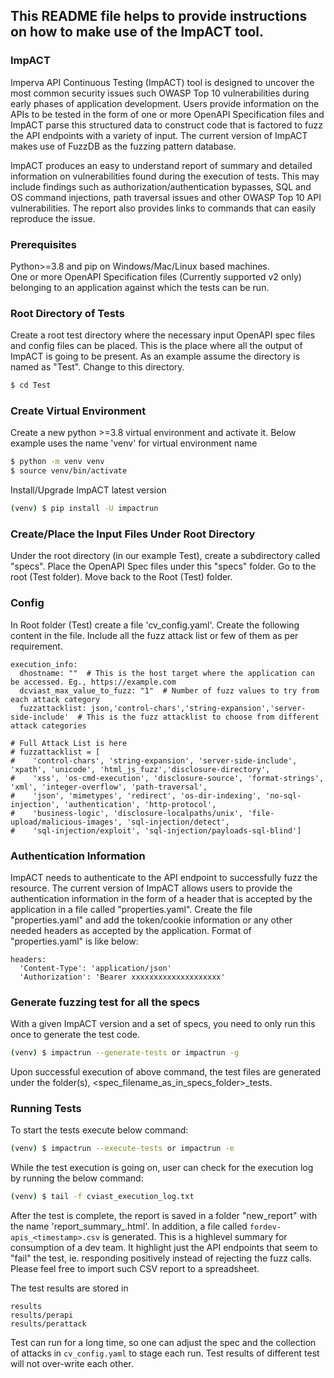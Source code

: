 ## This README file helps to provide instructions on how to make use of the ImpACT tool.

### ImpACT
Imperva API Continuous Testing (ImpACT) tool is designed to uncover the most common security issues such OWASP Top 10 vulnerabilities during early phases of application development. Users provide information on the APIs to be tested in the form of one or more OpenAPI Specification files and ImpACT parse this structured data to construct code that is factored to fuzz the API endpoints with a variety of input. The current version of ImpACT makes use of FuzzDB as the fuzzing pattern database.

ImpACT produces an easy to understand report of summary and detailed information on vulnerabilities found during the execution of tests. This may include findings such as authorization/authentication bypasses, SQL and OS command injections, path traversal issues and other OWASP Top 10 API vulnerabilities. The report also provides links to commands that can easily reproduce the issue.

### Prerequisites
Python>=3.8 and pip on Windows/Mac/Linux based machines.<br>
One or more OpenAPI Specification files (Currently supported v2 only) belonging to an application against which the tests can be run.

### Root Directory of Tests
Create a root test directory where the necessary input OpenAPI spec files and config files can be placed. This is the place where all the output of ImpACT is going to be present. As an example assume the directory is named as "Test". Change to this directory.
```bash
$ cd Test
```
### Create Virtual Environment
Create a new python >=3.8 virtual environment and activate it. Below example uses the name 'venv' for virtual environment name
```bash
$ python -m venv venv
$ source venv/bin/activate
```
Install/Upgrade ImpACT latest version
```bash
(venv) $ pip install -U impactrun
```

### Create/Place the Input Files Under Root Directory
Under the root directory (in our example Test), create a subdirectory called "specs". Place the OpenAPI Spec files under this "specs" folder. Go to the root (Test folder).
Move back to the Root (Test) folder.

### Config
In Root folder (Test) create a file 'cv_config.yaml'. Create the following content in the file. Include all the fuzz attack list or few of them as per requirement.

```
execution_info:
  dhostname: ""  # This is the host target where the application can be accessed. Eg., https://example.com
  dcviast_max_value_to_fuzz: "1"  # Number of fuzz values to try from each attack category
  fuzzattacklist: json,'control-chars','string-expansion','server-side-include'  # This is the fuzz attacklist to choose from different attack categories

# Full Attack List is here
# fuzzattacklist = [
#    'control-chars', 'string-expansion', 'server-side-include', 'xpath', 'unicode', 'html_js_fuzz','disclosure-directory',
#    'xss', 'os-cmd-execution', 'disclosure-source', 'format-strings', 'xml', 'integer-overflow', 'path-traversal',
#    'json', 'mimetypes', 'redirect', 'os-dir-indexing', 'no-sql-injection', 'authentication', 'http-protocol',
#    'business-logic', 'disclosure-localpaths/unix', 'file-upload/malicious-images', 'sql-injection/detect',
#    'sql-injection/exploit', 'sql-injection/payloads-sql-blind']
```

### Authentication Information
ImpACT needs to authenticate to the API endpoint to successfully fuzz the resource. The current version of ImpACT allows users to provide the authentication information in the form of a header that is accepted by the application in a file called "properties.yaml". Create the file "properties.yaml" and add the token/cookie information or any other needed headers as accepted by the application. Format of "properties.yaml" is like below:

```
headers:
  'Content-Type': 'application/json'
  'Authorization': 'Bearer xxxxxxxxxxxxxxxxxxxx'
```

### Generate fuzzing test for all the specs

With a given ImpACT version and a set of specs, you need to only run this once to generate the test code.
```bash
(venv) $ impactrun --generate-tests or impactrun -g
```
Upon successful execution of above command, the test files are generated under the folder(s), <spec_filename_as_in_specs_folder>_tests.

### Running Tests

To start the tests execute below command:
```bash
(venv) $ impactrun --execute-tests or impactrun -e
```
While the test execution is going on, user can check for the execution log by running the below command:
```bash
(venv) $ tail -f cviast_execution_log.txt
```

After the test is complete, the report is saved in a folder "new_report" with the name 'report_summary_<timestamp>.html'. In addition, a file called
`fordev-apis_<timestamp>.csv` is generated. This is a highlevel summary for consumption of a dev team. It highlight just the API endpoints that seem to "fail" the test, ie.
responding positively instead of rejecting the fuzz calls. Please feel free to import such CSV report to a spreadsheet.

The test results are stored in
```
results
results/perapi
results/perattack
```
Test can run for a long time, so one can adjust the spec and the collection of attacks in `cv_config.yaml` to stage each run. Test results of different test will not over-write each other.
